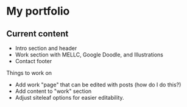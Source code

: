 ﻿# My portfolio
 
 ## Current content
 * Intro section and header
 * Work section with MELLC, Google Doodle, and Illustrations
 * Contact footer
 
 Things to work on
 * Add work "page" that can be edited with posts (how do I do this?)
 * Add content to "work" section
 * Adjust siteleaf options for easier editability. 
